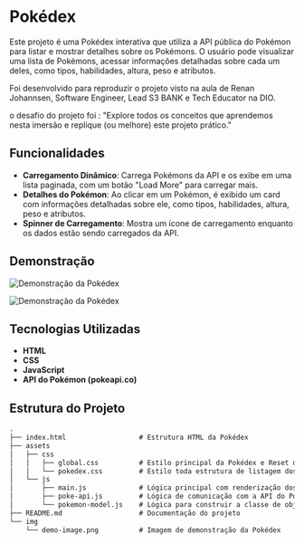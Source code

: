 # Pokédex

Este projeto é uma Pokédex interativa que utiliza a API pública do Pokémon para listar e mostrar detalhes sobre os Pokémons. O usuário pode visualizar uma lista de Pokémons, acessar informações detalhadas sobre cada um deles, como tipos, habilidades, altura, peso e atributos.

Foi desenvolvido para reproduzir o projeto visto na aula de Renan Johannsen, Software Engineer, Lead S3 BANK e Tech Educator na DIO.

o desafio do projeto foi : 
"Explore todos os conceitos que aprendemos nesta imersão e replique (ou melhore) este projeto prático." 

## Funcionalidades

- **Carregamento Dinâmico**: Carrega Pokémons da API e os exibe em uma lista paginada, com um botão "Load More" para carregar mais.
- **Detalhes do Pokémon**: Ao clicar em um Pokémon, é exibido um card com informações detalhadas sobre ele, como tipos, habilidades, altura, peso e atributos.
- **Spinner de Carregamento**: Mostra um ícone de carregamento enquanto os dados estão sendo carregados da API.

## Demonstração

![Demonstração da Pokédex](./img/demo-image.png)

![Demonstração da Pokédex](./img/demo-image2.png)

## Tecnologias Utilizadas

- **HTML**
- **CSS**
- **JavaScript**
- **API do Pokémon (pokeapi.co)**

## Estrutura do Projeto

```markdown
.
├── index.html                  # Estrutura HTML da Pokédex
├── assets
│   ├── css
│   │   ├── global.css          # Estilo principal da Pokédex e Reset de estilo
│   │   └── pokedex.css         # Estilo toda estrutura de listagem dos cards
│   └── js
│       ├── main.js             # Lógica principal com renderização dos cards
│       ├── poke-api.js         # Lógica de comunicação com a API do Pokémon
│       └── pokemon-model.js    # Lógica para construir a classe de objetos
├── README.md                   # Documentação do projeto
└── img
    └── demo-image.png          # Imagem de demonstração da Pokédex
```
